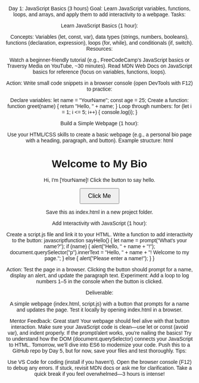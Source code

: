 Day 1: JavaScript Basics (3 hours)
Goal: Learn JavaScript variables, functions, loops, and arrays, and apply them to add interactivity to a webpage.
Tasks:

Learn JavaScript Basics (1 hour):

Concepts: Variables (let, const, var), data types (strings, numbers, booleans), functions (declaration, expression), loops (for, while), and conditionals (if, switch).
Resources:

Watch a beginner-friendly tutorial (e.g., FreeCodeCamp’s JavaScript basics or Traversy Media on YouTube, ~30 minutes).
Read MDN Web Docs on JavaScript basics for reference (focus on variables, functions, loops).


Action: Write small code snippets in a browser console (open DevTools with F12) to practice:

Declare variables: let name = "YourName"; const age = 25;
Create a function: function greet(name) { return "Hello, " + name; }
Loop through numbers: for (let i = 1; i <= 5; i++) { console.log(i); }




Build a Simple Webpage (1 hour):

Use your HTML/CSS skills to create a basic webpage (e.g., a personal bio page with a heading, paragraph, and button).
Example structure:
html<!DOCTYPE html>
<html>
<head>
  <title>My Bio</title>
  <style>
    body { font-family: Arial, sans-serif; text-align: center; padding: 20px; }
    button { padding: 10px 20px; font-size: 16px; cursor: pointer; }
  </style>
</head>
<body>
  <h1>Welcome to My Bio</h1>
  <p>Hi, I'm [YourName]! Click the button to say hello.</p>
  <button onclick="sayHello()">Click Me</button>
  <script src="script.js"></script>
</body>
</html>

Save this as index.html in a new project folder.


Add Interactivity with JavaScript (1 hour):

Create a script.js file and link it to your HTML.
Write a function to add interactivity to the button:
javascriptfunction sayHello() {
  let name = prompt("What's your name?");
  if (name) {
    alert("Hello, " + name + "!");
    document.querySelector("p").innerText = "Hello, " + name + "! Welcome to my page.";
  } else {
    alert("Please enter a name!");
  }
}

Action: Test the page in a browser. Clicking the button should prompt for a name, display an alert, and update the paragraph text.
Experiment: Add a loop to log numbers 1–5 in the console when the button is clicked.



Deliverable:

A simple webpage (index.html, script.js) with a button that prompts for a name and updates the page.
Test it locally by opening index.html in a browser.

Mentor Feedback:
Great start! Your webpage should feel alive with that button interaction. Make sure your JavaScript code is clean—use let or const (avoid var), and indent properly. If the prompt/alert works, you’re nailing the basics! Try to understand how the DOM (document.querySelector) connects your JavaScript to HTML. Tomorrow, we’ll dive into ES6 to modernize your code. Push this to a GitHub repo by Day 5, but for now, save your files and test thoroughly.
Tips:

Use VS Code for coding (install if you haven’t).
Open the browser console (F12) to debug any errors.
If stuck, revisit MDN docs or ask me for clarification.
Take a quick break if you feel overwhelmed—3 hours is intense!